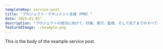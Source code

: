 ```yaml
---
templateKey: service-post
title: "プロジェクト・マネジメント支援（PMO）"
date: 2025-01-01"
description: "プロジェクトの成功に向けて、計画、実行、監視、そして完了までのすべてのフェーズをサポートします。PMO（プロジェクト・マネジメント・オフィス）の観点から、プロジェクトマネジメントのプロセスとベストプラクティスを導入し、クライアントの目標達成を支援します。進行中のプロジェクトの進捗を管理し、リスクや問題を早期に特定して解決策を提案、最適化されたプロジェクト計画を提供することで、プロジェクトの効率性と品質を向上させます。"
featuredImage: ./example.png
---
```


This is the body of the example service post.
